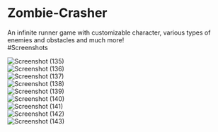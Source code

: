 # Zombie-Crasher
An infinite runner game with customizable character, various types of enemies and obstacles and much more!
</br>
#Screenshots

![Screenshot (135)](https://user-images.githubusercontent.com/106113538/178966315-fd7caa11-20c4-4ec9-8c80-243fb8cceb0f.png)</br>
![Screenshot (136)](https://user-images.githubusercontent.com/106113538/178966321-c9d129e3-0940-4052-937e-fd994b0f0f75.png)</br>
![Screenshot (137)](https://user-images.githubusercontent.com/106113538/178966327-9080288d-125c-4fd5-8874-62a77162d9cc.png)</br>
![Screenshot (138)](https://user-images.githubusercontent.com/106113538/178966330-38999370-c288-48a6-b232-bfca4b232038.png)</br>
![Screenshot (139)](https://user-images.githubusercontent.com/106113538/178966333-209c8fe5-019c-47df-adf1-39d3287b69db.png)</br>
![Screenshot (140)](https://user-images.githubusercontent.com/106113538/178966336-a7217873-caf3-4fb2-8390-981449c7e569.png)</br>
![Screenshot (141)](https://user-images.githubusercontent.com/106113538/178966342-d51ec53b-b7d2-4f4b-8232-8a3886007e52.png)</br>
![Screenshot (142)](https://user-images.githubusercontent.com/106113538/178966346-9aea1160-5969-40a7-a133-8372587a569b.png)</br>
![Screenshot (143)](https://user-images.githubusercontent.com/106113538/178966350-d5eb9293-b919-4d98-b141-567f43cac308.png)</br>
